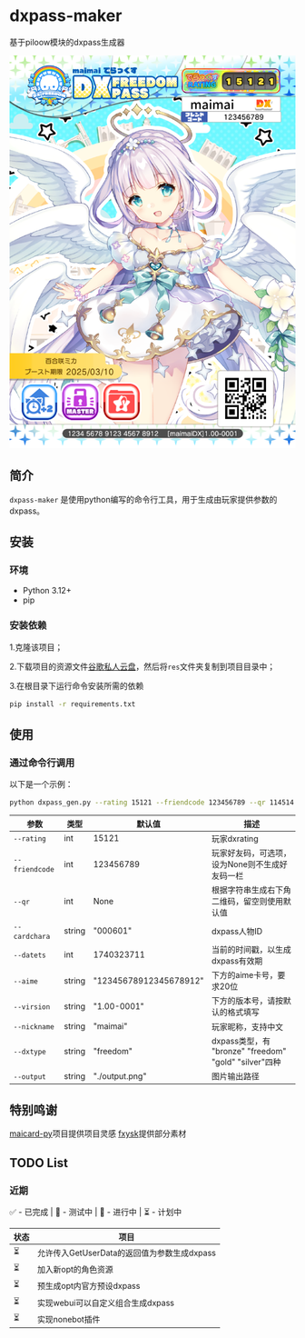 # dxpass-maker
基于piloow模块的dxpass生成器

![output.png](output.png)

## 简介
`dxpass-maker` 是使用python编写的命令行工具，用于生成由玩家提供参数的dxpass。

## 安装

### 环境

- Python 3.12+
- pip

### 安装依赖

1.克隆该项目；

2.下载项目的资源文件[谷歌](https://drive.google.com/file/d/1cpShLy9mk-gNMA4hg5KfdFznY-OkrgZZ/view?usp=sharing)[私人云盘](http://aclgh.top:5212/s/pqSb)，然后将`res`文件夹复制到项目目录中；


3.在根目录下运行命令安装所需的依赖
```sh 
pip install -r requirements.txt
```

## 使用

### 通过命令行调用
以下是一个示例：
```sh 
python dxpass_gen.py --rating 15121 --friendcode 123456789 --qr 114514 --cardchara "000601" --datets 1740323711 --aime "12345678912345678912" --virsion "1.00-0001" --nickname "maimai" --dxtype "freedom" --output "./output.png"
```
| 参数 | 类型 | 默认值 | 描述 |
|------|------|--------|------|
| `--rating` | int | 15121 | 玩家dxrating |
| `--friendcode` | int | 123456789 | 玩家好友码，可选项，设为None则不生成好友码一栏 |
| `--qr` | int | None | 根据字符串生成右下角二维码，留空则使用默认值 |
| `--cardchara` | string | "000601" | dxpass人物ID |
| `--datets` | int | 1740323711 | 当前的时间戳，以生成dxpass有效期 |
| `--aime` | string | "12345678912345678912" | 下方的aime卡号，要求20位 |
| `--virsion` | string | "1.00-0001" | 下方的版本号，请按默认的格式填写 |
| `--nickname` | string | "maimai" | 玩家昵称，支持中文 |
| `--dxtype` | string | "freedom" | dxpass类型，有 "bronze" "freedom" "gold" "silver"四种|
| `--output` | string | "./output.png" | 图片输出路径 |

## 特别鸣谢
[maicard-py](https://github.com/Error063/maicard)项目提供项目灵感
[fxysk](https://space.bilibili.com/20026067/)提供部分素材

## TODO List

### 近期

✅ - 已完成 | 🧪 - 测试中 | 🚧 - 进行中 | ⏳ - 计划中

| 状态 | 项目                             |
| ---- | --------------------------------|
|  ⏳  | 允许传入GetUserData的返回值为参数生成dxpass   |
|  ⏳  | 加入新opt的角色资源                |
|  ⏳  | 预生成opt内官方预设dxpass          |
|  ⏳  | 实现webui可以自定义组合生成dxpass   |
|  ⏳  | 实现nonebot插件                   |
